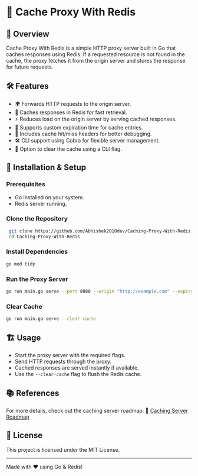 # 🚀 Cache Proxy With Redis

## 📌 Overview
Cache Proxy With Redis is a simple HTTP proxy server built in Go that caches responses using Redis. If a requested resource is not found in the cache, the proxy fetches it from the origin server and stores the response for future requests.

## 🛠 Features
- 🌍 Forwards HTTP requests to the origin server.
- 🏪 Caches responses in Redis for fast retrieval.
- ⚡ Reduces load on the origin server by serving cached responses.
- 📜 Supports custom expiration time for cache entries.
- 📎 Includes cache hit/miss headers for better debugging.
- 🛠 CLI support using Cobra for flexible server management.
- 🧹 Option to clear the cache using a CLI flag.

## 🔧 Installation & Setup
### Prerequisites
- Go installed on your system.
- Redis server running.

### Clone the Repository
```sh
 git clone https://github.com/Abhishek2010dev/Caching-Proxy-With-Redis.git
 cd Caching-Proxy-With-Redis
```

### Install Dependencies
```sh
go mod tidy
```

### Run the Proxy Server
```sh
go run main.go serve --port 8080 --origin "http://example.com" --expiry "10m"
```

### Clear Cache
```sh
go run main.go serve --clear-cache
```

## 🏗 Usage
- Start the proxy server with the required flags.
- Send HTTP requests through the proxy.
- Cached responses are served instantly if available.
- Use the `--clear-cache` flag to flush the Redis cache.

## 📚 References
For more details, check out the caching server roadmap:
🔗 [Caching Server Roadmap](https://roadmap.sh/projects/caching-server)

## 📝 License
This project is licensed under the MIT License.

---
Made with ❤️ using Go & Redis!

